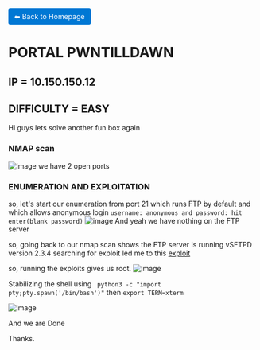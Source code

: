 <a href="https://0xvenus.github.io" style="display:inline-block; padding:8px 12px; background:#0078d4; color:#fff; text-decoration:none; border-radius:4px;">
    ⬅ Back to Homepage
</a>


<h1>PORTAL PWNTILLDAWN</h1>

## IP = 10.150.150.12
## DIFFICULTY = EASY

 Hi guys lets solve another fun box again

### NMAP scan
![image](https://github.com/0xVenus/0xVenus.github.io/assets/97831939/1925b8d8-abb8-451c-a00e-34f173f1184d)
we have 2 open ports

### ENUMERATION AND EXPLOITATION
so, let's start our enumeration from port 21 which runs FTP by default and which allows anonymous login
```username: anonymous and password: hit enter(blank password)```
![image](https://github.com/0xVenus/0xVenus.github.io/assets/97831939/a8b72bfd-a743-4eda-8a53-7a499e090871)
And yeah we have nothing on the FTP server

so, going back to our nmap scan shows the FTP server is running vSFTPD version 2.3.4
searching for exploit led me to this [exploit](https://github.com/ahervias77/vsftpd-2.3.4-exploit)

so, running the exploits gives us root.
![image](https://github.com/0xVenus/0xVenus.github.io/assets/97831939/9a848a75-dcd1-4b21-b89c-1c7fb63ae2b0)

Stabilizing the shell using ``` python3 -c "import pty;pty.spawn('/bin/bash')"``` then ```export TERM=xterm``` 

![image](https://github.com/0xVenus/0xVenus.github.io/assets/97831939/f1099d57-55be-4515-a756-69b50807e87d)

And we are Done

Thanks.






